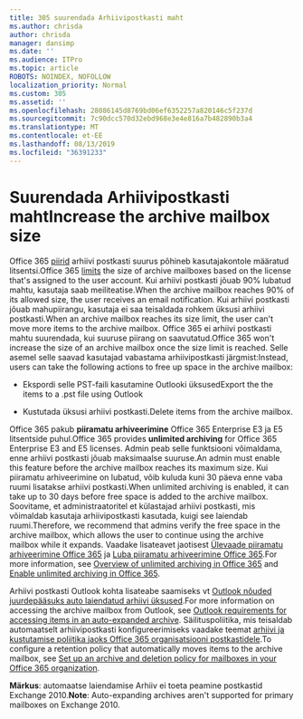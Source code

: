 ```yaml
---
title: 305 suurendada Arhiivipostkasti maht
ms.author: chrisda
author: chrisda
manager: dansimp
ms.date: ''
ms.audience: ITPro
ms.topic: article
ROBOTS: NOINDEX, NOFOLLOW
localization_priority: Normal
ms.custom: 305
ms.assetid: ''
ms.openlocfilehash: 28086145d8769bd06ef6352257a820146c5f237d
ms.sourcegitcommit: 7c90dcc570d32ebd968e3e4e816a7b482890b3a4
ms.translationtype: MT
ms.contentlocale: et-EE
ms.lasthandoff: 08/13/2019
ms.locfileid: "36391233"
---
```

# <a name="increase-the-archive-mailbox-size"></a><span data-ttu-id="8f443-102">Suurendada Arhiivipostkasti maht</span><span class="sxs-lookup"><span data-stu-id="8f443-102">Increase the archive mailbox size</span></span>

<span data-ttu-id="8f443-103">Office 365 [piirid](https://docs.microsoft.com/office365/servicedescriptions/exchange-online-service-description/exchange-online-limits#mailbox-storage-limits) arhiivi postkasti suurus põhineb kasutajakontole määratud litsentsi.</span><span class="sxs-lookup"><span data-stu-id="8f443-103">Office 365 [limits](https://docs.microsoft.com/office365/servicedescriptions/exchange-online-service-description/exchange-online-limits#mailbox-storage-limits) the size of archive mailboxes based on the license that's assigned to the user account.</span></span> <span data-ttu-id="8f443-104">Kui arhiivi postkasti jõuab 90% lubatud mahtu, kasutaja saab meiliteatise.</span><span class="sxs-lookup"><span data-stu-id="8f443-104">When the archive mailbox reaches 90% of its allowed size, the user receives an email notification.</span></span> <span data-ttu-id="8f443-105">Kui arhiivi postkasti jõuab mahupiirangu, kasutaja ei saa teisaldada rohkem üksusi arhiivi postkasti.</span><span class="sxs-lookup"><span data-stu-id="8f443-105">When an archive mailbox reaches its size limit, the user can't move more items to the archive mailbox.</span></span> <span data-ttu-id="8f443-106">Office 365 ei arhiivi postkasti mahtu suurendada, kui suuruse piirang on saavutatud.</span><span class="sxs-lookup"><span data-stu-id="8f443-106">Office 365 won't increase the size of an archive mailbox once the size limit is reached.</span></span> <span data-ttu-id="8f443-107">Selle asemel selle saavad kasutajad vabastama arhiivipostkasti järgmist:</span><span class="sxs-lookup"><span data-stu-id="8f443-107">Instead, users can take the following actions to free up space in the archive mailbox:</span></span>

- <span data-ttu-id="8f443-108">Ekspordi selle PST-faili kasutamine Outlooki üksused</span><span class="sxs-lookup"><span data-stu-id="8f443-108">Export the the items to a .pst file using Outlook</span></span>

- <span data-ttu-id="8f443-109">Kustutada üksusi arhiivi postkasti.</span><span class="sxs-lookup"><span data-stu-id="8f443-109">Delete items from the archive mailbox.</span></span>

<span data-ttu-id="8f443-110">Office 365 pakub **piiramatu arhiveerimine** Office 365 Enterprise E3 ja E5 litsentside puhul.</span><span class="sxs-lookup"><span data-stu-id="8f443-110">Office 365 provides **unlimited archiving** for Office 365 Enterprise E3 and E5 licenses.</span></span> <span data-ttu-id="8f443-111">Admin peab selle funktsiooni võimaldama, enne arhiivi postkasti jõuab maksimaalse suuruse.</span><span class="sxs-lookup"><span data-stu-id="8f443-111">An admin must enable this feature before the archive mailbox reaches its maximum size.</span></span> <span data-ttu-id="8f443-112">Kui piiramatu arhiveerimine on lubatud, võib kuluda kuni 30 päeva enne vaba ruumi lisatakse arhiivi postkasti.</span><span class="sxs-lookup"><span data-stu-id="8f443-112">When unlimited archiving is enabled, it can take up to 30 days before free space is added to the archive mailbox.</span></span> <span data-ttu-id="8f443-113">Soovitame, et administraatoritel et külastajad arhiivi postkasti, mis võimaldab kasutaja arhiivipostkasti kasutada, kuigi see laiendab ruumi.</span><span class="sxs-lookup"><span data-stu-id="8f443-113">Therefore, we recommend that admins verify the free space in the archive mailbox, which allows the user to continue using the archive mailbox while it expands.</span></span> <span data-ttu-id="8f443-114">Vaadake lisateavet jaotisest [Ülevaade piiramatu arhiveerimine Office 365](https://docs.microsoft.com/office365/securitycompliance/unlimited-archiving) ja [Luba piiramatu arhiveerimine Office 365](https://docs.microsoft.com/office365/securitycompliance/enable-unlimited-archiving).</span><span class="sxs-lookup"><span data-stu-id="8f443-114">For more information, see [Overview of unlimited archiving in Office 365](https://docs.microsoft.com/office365/securitycompliance/unlimited-archiving) and [Enable unlimited archiving in Office 365](https://docs.microsoft.com/office365/securitycompliance/enable-unlimited-archiving).</span></span>

<span data-ttu-id="8f443-115">Arhiivi postkasti Outlook kohta lisateabe saamiseks vt [Outlook nõuded juurdepääsuks auto laiendatud arhiivi üksused](https://docs.microsoft.com/office365/securitycompliance/unlimited-archiving#outlook-requirements-for-accessing-items-in-an-auto-expanded-archive).</span><span class="sxs-lookup"><span data-stu-id="8f443-115">For more information on accessing the archive mailbox from Outlook, see [Outlook requirements for accessing items in an auto-expanded archive](https://docs.microsoft.com/office365/securitycompliance/unlimited-archiving#outlook-requirements-for-accessing-items-in-an-auto-expanded-archive).</span></span> <span data-ttu-id="8f443-116">Säilituspoliitika, mis teisaldab automaatselt arhiivipostkasti konfigureerimiseks vaadake teemat [arhiivi ja kustutamise poliitika jaoks Office 365 organisatsiooni postkastidele](https://docs.microsoft.com/office365/securitycompliance/set-up-an-archive-and-deletion-policy-for-mailboxes).</span><span class="sxs-lookup"><span data-stu-id="8f443-116">To configure a retention policy that automatically moves items to the archive mailbox, see [Set up an archive and deletion policy for mailboxes in your Office 365 organization](https://docs.microsoft.com/office365/securitycompliance/set-up-an-archive-and-deletion-policy-for-mailboxes).</span></span>

<span data-ttu-id="8f443-117">**Märkus**: automaatse laiendamise Arhiiv ei toeta peamine postkastid Exchange 2010.</span><span class="sxs-lookup"><span data-stu-id="8f443-117">**Note**: Auto-expanding archives aren't supported for primary mailboxes on Exchange 2010.</span></span>
